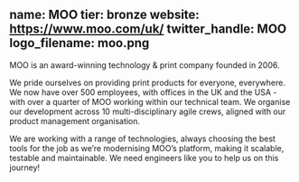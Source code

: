 name: MOO
tier: bronze
website: https://www.moo.com/uk/
twitter_handle: MOO
logo_filename: moo.png
---
MOO is an award-winning technology & print company founded in 2006.

We pride ourselves on providing print products for everyone, everywhere. We now
have over 500 employees, with offices in the UK and the USA - with over a
quarter of MOO working within our technical team. We organise our development
across 10 multi-disciplinary agile crews, aligned with our product management
organisation.

We are working with a range of technologies, always choosing the best tools for
the job as we’re modernising MOO’s platform, making it scalable, testable and
maintainable. We need engineers like you to help us on this journey!
